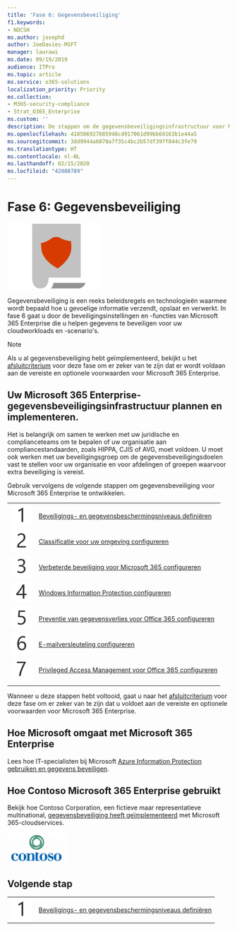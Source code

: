 ```yaml
---
title: 'Fase 6: Gegevensbeveiliging'
f1.keywords:
- NOCSH
ms.author: josephd
author: JoeDavies-MSFT
manager: laurawi
ms.date: 09/19/2019
audience: ITPro
ms.topic: article
ms.service: o365-solutions
localization_priority: Priority
ms.collection:
- M365-security-compliance
- Strat_O365_Enterprise
ms.custom: ''
description: De stappen om de gegevensbeveiligingsinfrastructuur voor Microsoft 365 Enterprise te implementeren.
ms.openlocfilehash: 418506927885948cd917061d99bb69163b1e44a5
ms.sourcegitcommit: 3dd9944a6070a7f35c4bc2b57df397f844c3fe79
ms.translationtype: HT
ms.contentlocale: nl-NL
ms.lasthandoff: 02/15/2020
ms.locfileid: "42808789"
---
```

# <a name="phase-6-information-protection"></a>Fase 6: Gegevensbeveiliging

![Fase 6: Gegevensbeveiliging](../media/deploy-foundation-infrastructure/infoprotection_icon.png)

Gegevensbeveiliging is een reeks beleidsregels en technologieën waarmee wordt bepaald hoe u gevoelige informatie verzendt, opslaat en verwerkt. In fase 6 gaat u door de beveiligingsinstellingen en -functies van Microsoft 365 Enterprise die u helpen gegevens te beveiligen voor uw cloudworkloads en -scenario's.

>[!Note]
>Als u al gegevensbeveiliging hebt geïmplementeerd, bekijkt u het [afsluitcriterium](infoprotect-exit-criteria.md) voor deze fase om er zeker van te zijn dat er wordt voldaan aan de vereiste en optionele voorwaarden voor Microsoft 365 Enterprise.
>

## <a name="plan-and-deploy-your-microsoft-365-enterprise-information-protection-infrastructure"></a>Uw Microsoft 365 Enterprise-gegevensbeveiligingsinfrastructuur plannen en implementeren. 

Het is belangrijk om samen te werken met uw juridische en complianceteams om te bepalen of uw organisatie aan compliancestandaarden, zoals HIPPA, CJIS of AVG, moet voldoen. U moet ook werken met uw beveiligingsgroep om de gegevensbeveiligingsdoelen vast te stellen voor uw organisatie en voor afdelingen of groepen waarvoor extra beveiliging is vereist.

Gebruik vervolgens de volgende stappen om gegevensbeveiliging voor Microsoft 365 Enterprise te ontwikkelen.

|||
|:-------|:-----|
|![Stap 1](../media/stepnumbers/Step1.png)|[Beveiligings- en gegevensbeschermingsniveaus definiëren](infoprotect-define-sec-infoprotect-levels.md)|
|![Stap 2](../media/stepnumbers/Step2.png)|[Classificatie voor uw omgeving configureren](infoprotect-configure-classification.md)|
|![Stap 3](../media/stepnumbers/Step3.png)|[Verbeterde beveiliging voor Microsoft 365 configureren](infoprotect-configure-increased-security-office-365.md)|
|![Stap 4](../media/stepnumbers/Step4.png)|[Windows Information Protection configureren](infoprotect-deploy-windows-information-protection.md)|
|![Stap 5](../media/stepnumbers/Step5.png)|[Preventie van gegevensverlies voor Office 365 configureren](infoprotect-data-loss-prevention.md)|
|![Stap 6](../media/stepnumbers/Step6.png)|[E-mailversleuteling configureren](infoprotect-email-encryption.md)|
|![Stap 7](../media/stepnumbers/Step7.png)|[Privileged Access Management  voor Office 365 configureren](infoprotect-configure-privileged-access-management.md)|
|||

Wanneer u deze stappen hebt voltooid, gaat u naar het [afsluitcriterium](infoprotect-exit-criteria.md) voor deze fase om er zeker van te zijn dat u voldoet aan de vereiste en optionele voorwaarden voor Microsoft 365 Enterprise.

## <a name="how-microsoft-does-microsoft-365-enterprise"></a>Hoe Microsoft omgaat met Microsoft 365 Enterprise

Lees hoe IT-specialisten bij Microsoft [Azure Information Protection gebruiken en gegevens beveiligen](https://www.microsoft.com/itshowcase/deploying-and-managing-microsoft-365#primaryR9).

## <a name="how-contoso-did-microsoft-365-enterprise"></a>Hoe Contoso Microsoft 365 Enterprise gebruikt

Bekijk hoe Contoso Corporation, een fictieve maar representatieve multinational, [gegevensbeveiliging heeft geïmplementeerd](contoso-info-protect.md) met Microsoft 365-cloudservices.

![Contoso Corporation](../media/contoso-overview/contoso-icon.png)

## <a name="next-step"></a>Volgende stap

|||
|:-------|:-----|
|![Stap 1](../media/stepnumbers/Step1.png)|[Beveiligings- en gegevensbeschermingsniveaus definiëren](infoprotect-define-sec-infoprotect-levels.md)|

